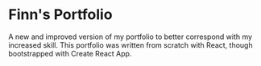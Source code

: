 # Finn's Portfolio

A new and improved version of my portfolio to better correspond with my increased skill. This portfolio was written from scratch with React, though bootstrapped with Create React App.
